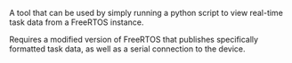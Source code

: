A tool that can be used by simply running a python script to view real-time task data from a FreeRTOS instance.

Requires a modified version of FreeRTOS that publishes specifically formatted task data, as well as a serial connection to the device.
